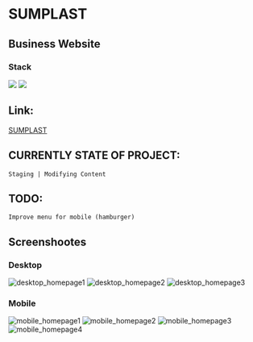 # SUMPLAST
## Business Website
### Stack <br>
[![](https://img.shields.io/badge/WordPress-21759B.svg?style=for-the-badge&logo=WordPress&logoColor=white)](https://wordpress.com)
[![](https://img.shields.io/badge/Elementor-92003B.svg?style=for-the-badge&logo=Elementor&logoColor=white)](https://elementor.com)

## Link:
[SUMPLAST](https://stg-sumplast-staging.kinsta.cloud)

## CURRENTLY STATE OF PROJECT:
```
Staging | Modifying Content
```
## TODO:
```
Improve menu for mobile (hamburger)
```

## Screenshootes
### Desktop
![desktop_homepage1](https://user-images.githubusercontent.com/118562827/234932037-6a62e3ac-019b-4ce8-b803-e9872b72cc6d.png)
![desktop_homepage2](https://user-images.githubusercontent.com/118562827/234932045-69cc21de-89c7-4820-83d5-ec07f967d044.png)
![desktop_homepage3](https://user-images.githubusercontent.com/118562827/234932047-c6de3487-609d-44d6-9cf3-24d5493a6da7.png)
### Mobile
![mobile_homepage1](https://user-images.githubusercontent.com/118562827/234932055-2f8c07d3-e8d0-4a81-91fb-c60b4d59fd1e.png)
![mobile_homepage2](https://user-images.githubusercontent.com/118562827/234932059-70ba101b-7f96-4826-bab5-734b096c0ceb.png)
![mobile_homepage3](https://user-images.githubusercontent.com/118562827/234932062-1ce3b880-1810-4c32-84f9-4e939a4e9492.png)
![mobile_homepage4](https://user-images.githubusercontent.com/118562827/234932065-55e138ba-57a4-462f-88b6-2a49a7c91647.png)
